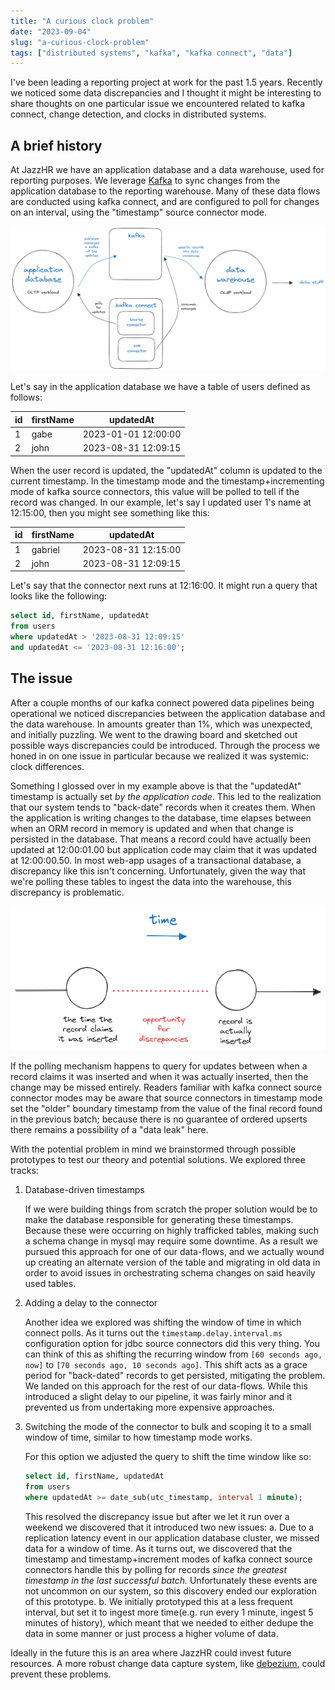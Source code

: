 ```yaml
---
title: "A curious clock problem"
date: "2023-09-04"
slug: "a-curious-clock-problem"
tags: ["distributed systems", "kafka", "kafka connect", "data"]
---
```


I've been leading a reporting project at work for the past 1.5 years. Recently we noticed some data discrepancies and I thought it might be interesting to share thoughts on one particular issue we encountered related to kafka connect, change detection, and clocks in distributed systems.

## A brief history
At JazzHR we have an application database and a data warehouse, used for reporting purposes. We leverage [Kafka](https://kafka.apache.org/) to sync changes from the application database to the reporting warehouse. Many of these data flows are conducted using kafka connect, and are configured to poll for changes on an interval, using the "timestamp" source connector mode. 

![Kafka architecture at JazzHR](./2023-09-04-distributed-system-clock-issue/1.png)

Let's say in the application database we have a table of users defined as follows:

| id | firstName | updatedAt |
| - | - | - |
| 1 | gabe | 2023-01-01 12:00:00 |
| 2 | john | 2023-08-31 12:09:15 |

When the user record is updated, the "updatedAt" column is updated to the current timestamp. In the timestamp mode and the timestamp+incrementing mode of kafka source connectors, this value will be polled to tell if the record was changed. In our example, let's say I updated user 1's name at 12:15:00, then you might see something like this:

| id | firstName | updatedAt |
| - | - | - |
| 1 | gabriel | 2023-08-31 12:15:00 |
| 2 | john | 2023-08-31 12:09:15 |

Let's say that the connector next runs at 12:16:00. It might run a query that looks like the following:

```sql
select id, firstName, updatedAt
from users
where updatedAt > '2023-08-31 12:09:15'
and updatedAt <= '2023-08-31 12:16:00';
```

## The issue
After a couple months of our kafka connect powered data pipelines being operational we noticed discrepancies between the application database and the data warehouse. In amounts greater than 1%, which was unexpected, and initially puzzling. We went to the drawing board and sketched out possible ways discrepancies could be introduced. Through the process we honed in on one issue in particular because we realized it was systemic: clock differences.

Something I glossed over in my example above is that the "updatedAt" timestamp is actually set _by the application code_.  This led to the realization that our system tends to "back-date" records when it creates them. When the application is writing changes to the database, time elapses between when an ORM record in memory is updated and when that change is persisted in the database. That means a record could have actually been updated at 12:00:01.00 but application code may claim that it was updated at 12:00:00.50. In most web-app usages of a transactional database, a discrepancy like this isn't concerning. Unfortunately, given the way that we're polling these tables to ingest the data into the warehouse, this discrepancy is problematic.

![Distributed clock sync issue](./2023-09-04-distributed-system-clock-issue/2.png)

If the polling mechanism happens to query for updates between when a record claims it was inserted and when it was actually inserted, then the change may be missed entirely. Readers familiar with kafka connect source connector modes may be aware that source connectors in timestamp mode set the "older" boundary timestamp from the value of the final record found in the previous batch; because there is no guarantee of ordered upserts there remains a possibility of a "data leak" here.

With the potential problem in mind we brainstormed through possible prototypes to test our theory and potential solutions. We explored three tracks:

1. Database-driven timestamps

    If we were building things from scratch the proper solution would be to make the database responsible for generating these timestamps. Because these were occurring on highly trafficked tables, making such a schema change in mysql may require some downtime. As a result we pursued this approach for one of our data-flows, and we actually wound up creating an alternate version of the table and migrating in old data in order to avoid issues in orchestrating schema changes on said heavily used tables.

2. Adding a delay to the connector

    Another idea we explored was shifting the window of time in which connect polls. As it turns out the `timestamp.delay.interval.ms` configuration option for jdbc source connectors did this very thing. You can think of this as shifting the recurring window from `[60 seconds ago, now]` to `[70 seconds ago, 10 seconds ago]`. This shift acts as a grace period for "back-dated" records to get persisted, mitigating the problem. We landed on this approach for the rest of our data-flows. While this introduced a slight delay to our pipeline, it was fairly minor and it prevented us from undertaking more expensive approaches.

3. Switching the mode of the connector to bulk and scoping it to a small window of time, similar to how timestamp mode works.

    For this option we adjusted the query to shift the time window like so: 
    ```sql
    select id, firstName, updatedAt
    from users
    where updatedAt >= date_sub(utc_timestamp, interval 1 minute);
    ```

    This resolved the discrepancy issue but after we let it run over a weekend we discovered that it introduced two new issues:
        a. Due to a replication latency event in our application database cluster, we missed data for a window of time. As it turns out, we discovered that the timestamp and timestamp+increment modes of kafka connect source connectors handle this by polling for records _since the greatest timestamp in the last successful batch._ Unfortunately these events are not uncommon on our system, so this discovery ended our exploration of this prototype.
        b. We initially prototyped this at a less frequent interval, but set it to ingest more time(e.g. run every 1 minute, ingest 5 minutes of history), which meant that we needed to either dedupe the data in some manner or just process a higher volume of data.

Ideally in the future this is an area where JazzHR could invest future resources. A more robust change data capture system, like [debezium](https://debezium.io/), could prevent these problems.
